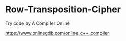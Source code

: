 # Row-Transposition-Cipher
Try code by A Compiler Online

https://www.onlinegdb.com/online_c++_compiler
 
